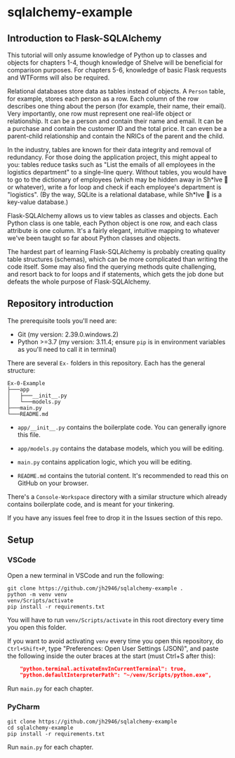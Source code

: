 # sqlalchemy-example

## Introduction to Flask-SQLAlchemy

This tutorial will only assume knowledge of Python up to classes and objects for chapters 1-4, though knowledge of Shelve will be beneficial for comparison purposes. For chapters 5-6, knowledge of basic Flask requests and WTForms will also be required.

Relational databases store data as tables instead of objects. A `Person` table, for example, stores each person as a row. Each column of the row describes one thing about the person (for example, their name, their email). Very importantly, one row must represent one real-life object or relationship. It can be a person and contain their name and email. It can be a purchase and contain the customer ID and the total price. It can even be a parent-child relationship and contain the NRICs of the parent and the child.

In the industry, tables are known for their data integrity and removal of redundancy. For those doing the application project, this might appeal to you: tables reduce tasks such as "List the emails of all employees in the logistics department" to a single-line query. Without tables, you would have to go to the dictionary of employees (which may be hidden away in Sh\*lve 🤮 or whatever), write a for loop and check if each employee's department is "logistics". (By the way, SQLite is a relational database, while Sh\*lve 🤮 is a key-value database.)

Flask-SQLAlchemy allows us to view tables as classes and objects. Each Python class is one table, each Python object is one row, and each class attribute is one column. It's a fairly elegant, intuitive mapping to whatever we've been taught so far about Python classes and objects.

The hardest part of learning Flask-SQLAlchemy is probably creating quality table structures (schemas), which can be more complicated than writing the code itself. Some may also find the querying methods quite challenging, and resort back to for loops and if statements, which gets the job done but defeats the whole purpose of Flask-SQLAlchemy.

## Repository introduction

The prerequisite tools you'll need are:

- Git (my version: 2.39.0.windows.2)
- Python >=3.7 (my version: 3.11.4; ensure `pip` is in environment variables as you'll need to call it in terminal)

There are several `Ex-` folders in this repository. Each has the general structure:

```
Ex-0-Example
├───app
│   ├───__init__.py
│   └───models.py
├───main.py
└───README.md
```

- `app/__init__.py` contains the boilerplate code. You can generally ignore this file.

- `app/models.py` contains the database models, which you will be editing.

- `main.py` contains application logic, which you will be editing.

- `README.md` contains the tutorial content. It's recommended to read this on GitHub on your browser.

There's a `Console-Workspace` directory with a similar structure which already contains boilerplate code, and is meant for your tinkering.

If you have any issues feel free to drop it in the Issues section of this repo.

## Setup

### VSCode

Open a new terminal in VSCode and run the following:

```
git clone https://github.com/jh2946/sqlalchemy-example .
python -m venv venv
venv/Scripts/activate
pip install -r requirements.txt
```

You will have to run `venv/Scripts/activate` in this root directory every time you open this folder.

If you want to avoid activating `venv` every time you open this repository, do `Ctrl+Shift+P`, type "Preferences: Open User Settings (JSON)", and paste the following inside the outer braces at the start (must Ctrl+S after this):

```json
    "python.terminal.activateEnvInCurrentTerminal": true,
    "python.defaultInterpreterPath": "~/venv/Scripts/python.exe",
```

Run `main.py` for each chapter.

### PyCharm

```
git clone https://github.com/jh2946/sqlalchemy-example
cd sqlalchemy-example
pip install -r requirements.txt
```

Run `main.py` for each chapter.
